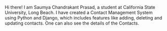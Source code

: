 
Hi there! I am Saumya Chandrakant Prasad, a student at California State University, Long Beach. I have created a Contact Management System using Python and Django, which includes features like adding, deleting and updating contacts. One can also see the details of the Contacts.
